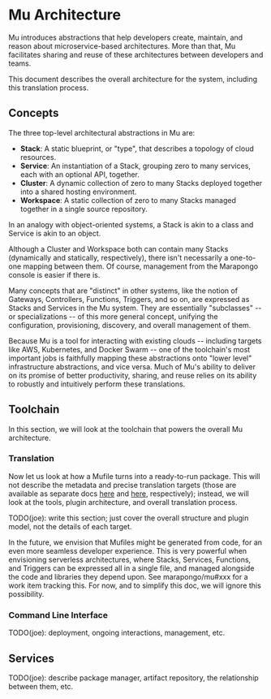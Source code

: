 # Mu Architecture

Mu introduces abstractions that help developers create, maintain, and reason about microservice-based architectures.
More than that, Mu facilitates sharing and reuse of these architectures between developers and teams.

This document describes the overall architecture for the system, including this translation process.

## Concepts

The three top-level architectural abstractions in Mu are:

* **Stack**: A static blueprint, or "type", that describes a topology of cloud resources.
* **Service**: An instantiation of a Stack, grouping zero to many services, each with an optional API, together.
* **Cluster**: A dynamic collection of zero to many Stacks deployed together into a shared hosting environment.
* **Workspace**: A static collection of zero to many Stacks managed together in a single source repository.

In an analogy with object-oriented systems, a Stack is akin to a class and Service is akin to an object.

Although a Cluster and Workspace both can contain many Stacks (dynamically and statically, respectively), there isn't
necessarily a one-to-one mapping between them.  Of course, management from the Marapongo console is easier if there is.

Many concepts that are "distinct" in other systems, like the notion of Gateways, Controllers, Functions, Triggers, and
so on, are expressed as Stacks and Services in the Mu system.  They are essentially "subclasses" -- or specializations
-- of this more general concept, unifying the configuration, provisioning, discovery, and overall management of them.

Because Mu is a tool for interacting with existing clouds -- including targets like AWS, Kubernetes, and Docker Swarm --
one of the toolchain's most important jobs is faithfully mapping these abstractions onto "lower level" infrastructure
abstractions, and vice versa.  Much of Mu's ability to deliver on its promise of better productivity, sharing, and reuse
relies on its ability to robustly and intuitively perform these translations.

## Toolchain

In this section, we will look at the toolchain that powers the overall Mu architecture.

### Translation

Now let us look at how a Mufile turns into a ready-to-run package.  This will not describe the metadata and precise
translation targets (those are available as separate docs [here](metadata.md) and [here](targets.md), respectively);
instead, we will look at the tools, plugin architecture, and overall translation process.

TODO(joe): write this section; just cover the overall structure and plugin model, not the details of each target.

In the future, we envision that Mufiles might be generated from code, for an even more seamless developer experience.
This is very powerful when envisioning serverless architectures, where Stacks, Services, Functions, and Triggers can be
expressed all in a single file, and managed alongside the code and libraries they depend upon.  See marapongo/mu#xxx
for a work item tracking this.  For now, and to simplify this doc, we will ignore this possibility.

### Command Line Interface

TODO(joe): deployment, ongoing interactions, management, etc.

## Services

TODO(joe): describe package manager, artifact repository, the relationship between them, etc.

